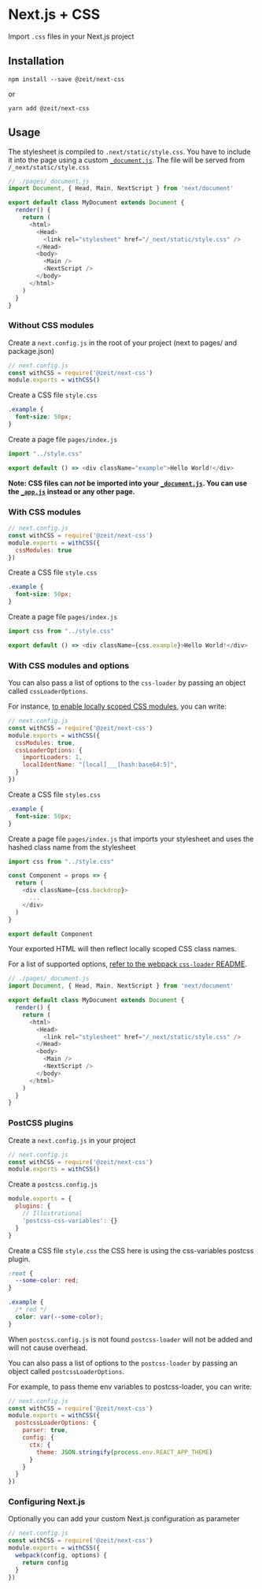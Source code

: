 # Next.js + CSS

Import `.css` files in your Next.js project

## Installation

```
npm install --save @zeit/next-css
```

or

```
yarn add @zeit/next-css
```

## Usage

The stylesheet is compiled to `.next/static/style.css`. You have to include it into the page using a custom [`_document.js`](https://github.com/zeit/next.js#custom-document). The file will be served from `/_next/static/style.css`

```js
// ./pages/_document.js
import Document, { Head, Main, NextScript } from 'next/document'

export default class MyDocument extends Document {
  render() {
    return (
      <html>
        <Head>
          <link rel="stylesheet" href="/_next/static/style.css" />
        </Head>
        <body>
          <Main />
          <NextScript />
        </body>
      </html>
    )
  }
}
```

### Without CSS modules

Create a `next.config.js` in the root of your project (next to pages/ and package.json)

```js
// next.config.js
const withCSS = require('@zeit/next-css')
module.exports = withCSS()
```

Create a CSS file `style.css`

```css
.example {
  font-size: 50px;
}
```

Create a page file `pages/index.js`

```js
import "../style.css"

export default () => <div className="example">Hello World!</div>
```

__Note: CSS files can _not_ be imported into your [`_document.js`](https://github.com/zeit/next.js#custom-document). You can use the [`_app.js`](https://github.com/zeit/next.js#custom-app) instead or any other page.__

### With CSS modules

```js
// next.config.js
const withCSS = require('@zeit/next-css')
module.exports = withCSS({
  cssModules: true
})
```

Create a CSS file `style.css`

```css
.example {
  font-size: 50px;
}
```

Create a page file `pages/index.js`

```js
import css from "../style.css"

export default () => <div className={css.example}>Hello World!</div>
```

### With CSS modules and options

You can also pass a list of options to the `css-loader` by passing an object called `cssLoaderOptions`.

For instance, [to enable locally scoped CSS modules](https://github.com/css-modules/css-modules/blob/master/docs/local-scope.md#css-modules--local-scope), you can write:

```js
// next.config.js
const withCSS = require('@zeit/next-css')
module.exports = withCSS({
  cssModules: true,
  cssLoaderOptions: {
    importLoaders: 1,
    localIdentName: "[local]___[hash:base64:5]",
  }
})
```

Create a CSS file `styles.css`

```css
.example {
  font-size: 50px;
}
```

Create a page file `pages/index.js` that imports your stylesheet and uses the hashed class name from the stylesheet

```js
import css from "../style.css"

const Component = props => {
  return (
    <div className={css.backdrop}>
      ...
    </div>
  )
}

export default Component
```

Your exported HTML will then reflect locally scoped CSS class names.

For a list of supported options, [refer to the webpack `css-loader` README](https://github.com/webpack-contrib/css-loader#options).

```js
// ./pages/_document.js
import Document, { Head, Main, NextScript } from 'next/document'

export default class MyDocument extends Document {
  render() {
    return (
      <html>
        <Head>
          <link rel="stylesheet" href="/_next/static/style.css" />
        </Head>
        <body>
          <Main />
          <NextScript />
        </body>
      </html>
    )
  }
}
```


### PostCSS plugins

Create a `next.config.js` in your project

```js
// next.config.js
const withCSS = require('@zeit/next-css')
module.exports = withCSS()
```

Create a `postcss.config.js`

```js
module.exports = {
  plugins: {
    // Illustrational
    'postcss-css-variables': {}
  }
}
```

Create a CSS file `style.css` the CSS here is using the css-variables postcss plugin.

```css
:root {
  --some-color: red;
}

.example {
  /* red */
  color: var(--some-color);
}
```

When `postcss.config.js` is not found `postcss-loader` will not be added and will not cause overhead.

You can also pass a list of options to the `postcss-loader` by passing an object called `postcssLoaderOptions`.

For example, to pass theme env variables to postcss-loader, you can write:

```js
// next.config.js
const withCSS = require('@zeit/next-css')
module.exports = withCSS({
  postcssLoaderOptions: {
    parser: true,
    config: {
      ctx: {
        theme: JSON.stringify(process.env.REACT_APP_THEME)
      }
    }
  }
})
```



### Configuring Next.js

Optionally you can add your custom Next.js configuration as parameter

```js
// next.config.js
const withCSS = require('@zeit/next-css')
module.exports = withCSS({
  webpack(config, options) {
    return config
  }
})
```
